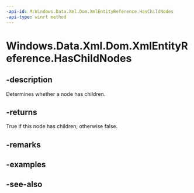 ----api-id: M:Windows.Data.Xml.Dom.XmlEntityReference.HasChildNodes
-api-type: winrt method
---<!-- Method syntaxpublic bool HasChildNodes()--># Windows.Data.Xml.Dom.XmlEntityReference.HasChildNodes## -descriptionDetermines whether a node has children.## -returnsTrue if this node has children; otherwise false.## -remarks## -examples## -see-also